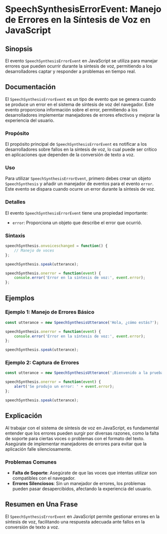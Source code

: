 <!--
Meta Description: # SpeechSynthesisErrorEvent: Manejo de Errores en la Síntesis de Voz en JavaScript ## Sinopsis El evento `SpeechSynthesisErrorEvent` en JavaScript se ...
Meta Keywords: error, voz, errores, síntesis, que
-->

# SpeechSynthesisErrorEvent: Manejo de Errores en la Síntesis de Voz en JavaScript

## Sinopsis
El evento `SpeechSynthesisErrorEvent` en JavaScript se utiliza para manejar errores que pueden ocurrir durante la síntesis de voz, permitiendo a los desarrolladores captar y responder a problemas en tiempo real.

## Documentación
El `SpeechSynthesisErrorEvent` es un tipo de evento que se genera cuando se produce un error en el sistema de síntesis de voz del navegador. Este evento proporciona información sobre el error, permitiendo a los desarrolladores implementar manejadores de errores efectivos y mejorar la experiencia del usuario.

### Propósito
El propósito principal de `SpeechSynthesisErrorEvent` es notificar a los desarrolladores sobre fallos en la síntesis de voz, lo cual puede ser crítico en aplicaciones que dependen de la conversión de texto a voz.

### Uso
Para utilizar `SpeechSynthesisErrorEvent`, primero debes crear un objeto `SpeechSynthesis` y añadir un manejador de eventos para el evento `error`. Este evento se dispara cuando ocurre un error durante la síntesis de voz.

### Detalles
El evento `SpeechSynthesisErrorEvent` tiene una propiedad importante:
- `error`: Proporciona un objeto que describe el error que ocurrió.

### Sintaxis
```javascript
speechSynthesis.onvoiceschanged = function() {
    // Manejo de voces
};

speechSynthesis.speak(utterance);

speechSynthesis.onerror = function(event) {
    console.error('Error en la síntesis de voz:', event.error);
};
```

## Ejemplos

### Ejemplo 1: Manejo de Errores Básico
```javascript
const utterance = new SpeechSynthesisUtterance('Hola, ¿cómo estás?');

speechSynthesis.onerror = function(event) {
    console.error('Error en la síntesis de voz:', event.error);
};

speechSynthesis.speak(utterance);
```

### Ejemplo 2: Captura de Errores
```javascript
const utterance = new SpeechSynthesisUtterance('¡Bienvenido a la prueba!');

speechSynthesis.onerror = function(event) {
    alert('Se produjo un error: ' + event.error);
};

speechSynthesis.speak(utterance);
```

## Explicación
Al trabajar con el sistema de síntesis de voz en JavaScript, es fundamental entender que los errores pueden surgir por diversas razones, como la falta de soporte para ciertas voces o problemas con el formato del texto. Asegúrate de implementar manejadores de errores para evitar que la aplicación falle silenciosamente.

### Problemas Comunes
- **Falta de Soporte**: Asegúrate de que las voces que intentas utilizar son compatibles con el navegador.
- **Errores Silenciosos**: Sin un manejador de errores, los problemas pueden pasar desapercibidos, afectando la experiencia del usuario.

## Resumen en Una Frase
El `SpeechSynthesisErrorEvent` en JavaScript permite gestionar errores en la síntesis de voz, facilitando una respuesta adecuada ante fallos en la conversión de texto a voz.